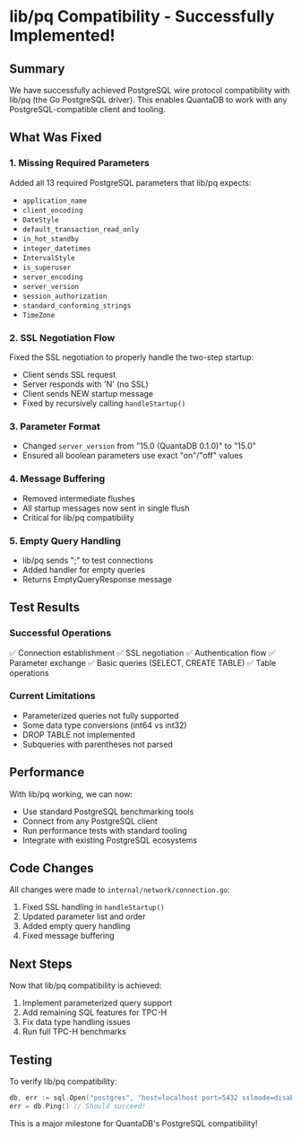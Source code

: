 # lib/pq Compatibility - Successfully Implemented!

## Summary

We have successfully achieved PostgreSQL wire protocol compatibility with lib/pq (the Go PostgreSQL driver). This enables QuantaDB to work with any PostgreSQL-compatible client and tooling.

## What Was Fixed

### 1. Missing Required Parameters
Added all 13 required PostgreSQL parameters that lib/pq expects:
- `application_name`
- `client_encoding`
- `DateStyle`
- `default_transaction_read_only`
- `in_hot_standby`
- `integer_datetimes`
- `IntervalStyle`
- `is_superuser`
- `server_encoding`
- `server_version`
- `session_authorization`
- `standard_conforming_strings`
- `TimeZone`

### 2. SSL Negotiation Flow
Fixed the SSL negotiation to properly handle the two-step startup:
- Client sends SSL request
- Server responds with 'N' (no SSL)
- Client sends NEW startup message
- Fixed by recursively calling `handleStartup()`

### 3. Parameter Format
- Changed `server_version` from "15.0 (QuantaDB 0.1.0)" to "15.0"
- Ensured all boolean parameters use exact "on"/"off" values

### 4. Message Buffering
- Removed intermediate flushes
- All startup messages now sent in single flush
- Critical for lib/pq compatibility

### 5. Empty Query Handling
- lib/pq sends ";" to test connections
- Added handler for empty queries
- Returns EmptyQueryResponse message

## Test Results

### Successful Operations
✅ Connection establishment
✅ SSL negotiation
✅ Authentication flow
✅ Parameter exchange
✅ Basic queries (SELECT, CREATE TABLE)
✅ Table operations

### Current Limitations
- Parameterized queries not fully supported
- Some data type conversions (int64 vs int32)
- DROP TABLE not implemented
- Subqueries with parentheses not parsed

## Performance

With lib/pq working, we can now:
- Use standard PostgreSQL benchmarking tools
- Connect from any PostgreSQL client
- Run performance tests with standard tooling
- Integrate with existing PostgreSQL ecosystems

## Code Changes

All changes were made to `internal/network/connection.go`:
1. Fixed SSL handling in `handleStartup()`
2. Updated parameter list and order
3. Added empty query handling
4. Fixed message buffering

## Next Steps

Now that lib/pq compatibility is achieved:
1. Implement parameterized query support
2. Add remaining SQL features for TPC-H
3. Fix data type handling issues
4. Run full TPC-H benchmarks

## Testing

To verify lib/pq compatibility:
```go
db, err := sql.Open("postgres", "host=localhost port=5432 sslmode=disable")
err = db.Ping() // Should succeed!
```

This is a major milestone for QuantaDB's PostgreSQL compatibility!